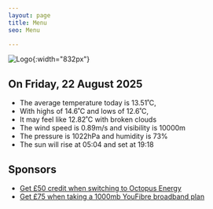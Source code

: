 ```yaml
---
layout: page
title: Menu
seo: Menu

---
```


![Logo](/images/logo.jpg){:width="832px"}

<!-- weather_marker starts -->
## On Friday, 22 August 2025

- The average temperature today is 13.51˚C,
- With highs of 14.6˚C and lows of 12.6˚C,
- It may feel like 12.82˚C with broken clouds
- The wind speed is 0.89m/s and visibility is 10000m
- The pressure is 1022hPa and humidity is 73%
- The sun will rise at 05:04 and set at 19:18

<!-- weather_marker ends -->

## Sponsors

- [Get £50 credit when switching to Octopus Energy](https://bit.ly/3oD1nnS)
- [Get £75 when taking a 1000mb YouFibre broadband plan](https://aklam.io/91zWhU?)
